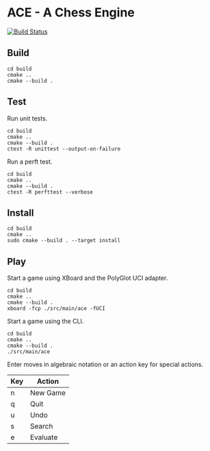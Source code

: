 # ACE - A Chess Engine 

[![Build Status](https://travis-ci.org/sneivandt/chess.svg?branch=master)](https://travis-ci.org/sneivandt/chess)

## Build

```
cd build
cmake ..
cmake --build .
```

## Test

Run unit tests.

```
cd build
cmake ..
cmake --build .
ctest -R unittest --output-on-failure
```

Run a perft test.

```
cd build
cmake ..
cmake --build .
ctest -R perfttest --verbose
```

## Install

```
cd build
cmake ..
sudo cmake --build . --target install
```

## Play

Start a game using XBoard and the PolyGlot UCI adapter.

```
cd build
cmake ..
cmake --build .
xboard -fcp ./src/main/ace -fUCI
```

Start a game using the CLI.

```
cd build
cmake ..
cmake --build .
./src/main/ace
```

Enter moves in algebraic notation or an action key for special actions.

Key | Action
----|-------
n   | New Game
q   | Quit
u   | Undo
s   | Search
e   | Evaluate
